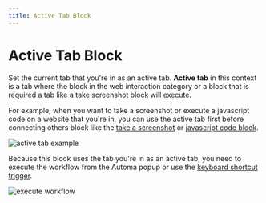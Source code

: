```yaml
---
title: Active Tab Block
---
```


# Active Tab Block

Set the current tab that you're in as an active tab. __Active tab__ in this context is a tab where the block in the web interaction category or a block that is required a tab like a take screenshot block will execute.

For example, when you want to take a screenshot or execute a javascript code on a website that you're in, you can use the active tab first before connecting others block like the [take a screenshot](/blocks/take-screenshot.md) or [javascript code block](/blocks/javascript-code.md).

![active tab example](https://res.cloudinary.com/chat-story/image/upload/v1642328101/automa/chrome_J5wCfHbV0k_cadz80.png)

Because this block uses the tab you're in as an active tab, you need to execute the workflow from the Automa popup or use the [keyboard shortcut trigger](/blocks/#keyboard-shortcut).

![execute workflow](https://res.cloudinary.com/chat-story/image/upload/v1642328156/automa/147450234-fa3b761c-5651-4773-bf62-63ac2db01a61_eez0xi.gif)